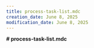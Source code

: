 ```yaml
---
title: process-task-list.mdc
creation_date: June 8, 2025
modification_date: June 8, 2025
---
```



**# process-task-list.mdc**
